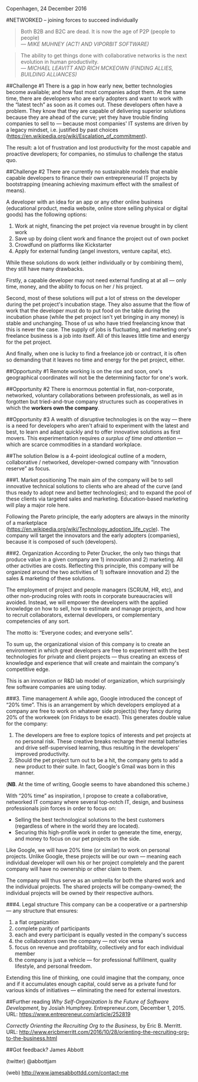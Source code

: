Copenhagen, 24 December 2016

#NETWORKED
– joining forces to succeed individually 

<blockquote>
    Both B2B and B2C are dead. It is now the age of P2P (people to people)
    <footer><cite>— MIKE MUHNEY (ACT! AND VIPORBIT SOFTWARE)</cite></footer>
</blockquote>

<blockquote>
    The ability to get things done with collaborative networks is the next evolution in human productivity.
    <footer><cite>— MICHAEL LEAVITT AND RICH MCKEOWN (FINDING ALLIES, BUILDING ALLIANCES)</cite></footer>
</blockquote>

##Challenge #1
There is a gap in how early new, better technologies become available; and how fast most companies adopt them. At the same time, there are developers who are early adopters and want to work with the “latest tech” as soon as it comes out. These developers often have a problem. They know that they are capable of delivering superior solutions because they are ahead of the curve; yet they have trouble finding companies to sell to — because most companies' IT systems are driven by a legacy mindset, i.e. justified by past choices (https://en.wikipedia.org/wiki/Escalation_of_commitment).

The result: a lot of frustration and lost productivity for the most capable and proactive developers; for companies, no stimulus to challenge the status quo.

##Challenge #2
There are currently no sustainable models that enable capable developers to finance their own entrepreneurial IT projects by bootstrapping (meaning achieving maximum effect with the smallest of means). 

A developer with an idea for an app or any other online business (educational product, media website, online store selling physical or digital goods) has the following options:

1. Work at night, financing the pet project via revenue brought in by client work
2. Save up by doing client work and finance the project out of own pocket
3. Crowdfund on platforms like Kickstarter
4. Apply for external funding (angel investors, venture capital, etc).

While these solutions do work (either individually or by combining them), they still have many drawbacks. 

Firstly, a capable developer may not need external funding at at all — only time, money, and the ability to focus on her / his project. 

Second, most of these solutions will put a lot of stress on the developer during the pet project's incubation stage. They also assume that the flow of work that the developer must do to put food on the table during the incubation phase (while the pet project isn't yet bringing in any money) is stable and unchanging. Those of us who have tried freelancing know that this is never the case. The supply of jobs is fluctuating, and marketing one's freelance business is a job into itself. All of this leaves little time and energy for the pet project. 

And finally, when one is lucky to find a freelance job or contract, it is often so demanding that it leaves no time and energy for the pet project, either.

##Opportunity #1
Remote working is on the rise and soon, one's geographical coordinates will not be the determining factor for one's work.

##Opportunity #2
There is enormous potential in flat, non-corporate, networked, voluntary collaborations between professionals, as well as in forgotten but tried-and-true company structures such as cooperatives in which the **workers own the company**.

##Opportunity #3
A wealth of disruptive technologies is on the way — there is a need for developers who aren't afraid to experiment with the latest and best, to learn and adapt quickly and to offer innovative solutions as first movers. This experimentation requires *a surplus of time and attention* — which are scarce commodities in a standard workplace.

##The solution
Below is a 4-point ideological outline of a modern, collaborative / networked, developer-owned company with “innovation reserve” as focus.

###1. Market positioning
The main aim of the company will be to sell innovative technical solutions to clients who are ahead of the curve (and thus ready to adopt new and better technologies); and to expand the pool of these clients via targeted sales and marketing. Education-based marketing will play a major role here.

Following the Pareto principle, the early adopters are always in the minority of a marketplace (https://en.wikipedia.org/wiki/Technology_adoption_life_cycle). The company will target the innovators and the early adopters (companies), because it is composed of such (developers).

###2. Organization
According to Peter Drucker, the only two things that produce value in a given company are 1) innovation and 2) marketing. All other activities are costs. Reflecting this principle, this company will be organized around the two activities of 1) software innovation and 2) the sales & marketing of these solutions. 

The employment of project and people managers (SCRUM, HR, etc), and other non-producing roles with roots in corporate bureaucracies will avoided. Instead, we will empower the developers with the applied knowledge on how to sell, how to estimate and manage projects, and how to recruit collaborators, external developers, or complementary competencies of any sort. 

The motto is: “Everyone codes; and everyone sells”.

To sum up, the organizational vision of this company is to create an environment in which great developers are free to experiment with the best technologies for private and client projects — thus creating an excess of knowledge and experience that will create and maintain the company's competitive edge. 

This is an innovation or R&D lab model of organization, which surprisingly few software companies are using today.

###3. Time management
A while ago, Google introduced the concept of “20% time”. This is an arrangement by which developers employed at a company are free to work on whatever side project(s) they fancy during 20% of the workweek (on Fridays to be exact). This generates double value for the company: 

1. The developers are free to explore topics of interests and pet projects at no personal risk. These creative breaks recharge their mental batteries and drive self-supervised learning, thus resulting in the developers' improved productivity.
2. Should the pet project turn out to be a hit, the company gets to add a new product to their suite. In fact, Google's Gmail was born in this manner. 

(**NB**. At the time of writing, Google seems to have abandoned this scheme.)

With “20% time” as inspiration, I propose to create a collaborative, networked IT company where several top-notch IT, design, and business professionals join forces in order to focus on: 

* Selling the best technological solutions to the best customers (regardless of where in the world they are located).
* Securing this high-profile work in order to generate the time, energy, and money to focus on our pet projects on the side.

Like Google, we will have 20% time (or similar) to work on personal projects. Unlike Google, these projects will be our own — meaning each individual developer will own his or her project completely and the parent company will have no ownership or other claim to them. 

The company will thus serve as an umbrella for both the shared work and the individual projects. The shared projects will be company-owned; the individual projects will be owned by their respective authors.

###4. Legal structure
This company can be a cooperative or a partnership — any structure that ensures: 

1. a flat organization 
2. complete parity of participants
3. each and every participant is equally vested in the company's success
4. the collaborators own the company — not vice versa
5. focus on revenue and profitability, collectively and for each individual member
6. the company is just a vehicle — for professional fulfillment, quality lifestyle, and personal freedom.

Extending this line of thinking, one could imagine that the company, once and if it accumulates enough capital, could serve as a private fund for various kinds of initiatives — eliminating the need for external investors.

##Further reading
*Why Self-Organization Is the Future of Software Development*, by Josiah Humphrey. Entrepreneur.com, December 1, 2015. URL: https://www.entrepreneur.com/article/252819

*Correctly Orienting the Recruiting Org to the Business*, by Eric B. Merritt. URL: http://www.ericbmerritt.com/2016/10/28/orienting-the-recruiting-org-to-the-business.html

##Got feedback?
James Abbott

(twitter) @abbottjam

(web) http://www.jamesabbottdd.com/contact-me
